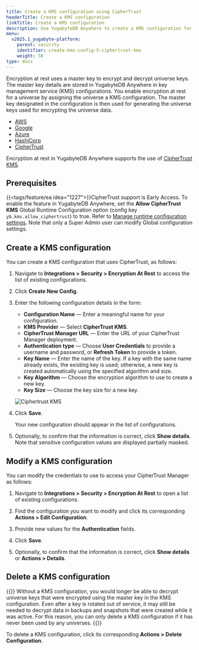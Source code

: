 ```yaml
---
title: Create a KMS configuration using CipherTrust
headerTitle: Create a KMS configuration
linkTitle: Create a KMS configuration
description: Use YugabyteDB Anywhere to create a KMS configuration for CipherTrust KMS.
menu:
  v2025.1_yugabyte-platform:
    parent: security
    identifier: create-kms-config-5-ciphertrust-kms
    weight: 50
type: docs
---
```


Encryption at rest uses a master key to encrypt and decrypt universe keys. The master key details are stored in YugabyteDB Anywhere in key management service (KMS) configurations. You enable encryption at rest for a universe by assigning the universe a KMS configuration. The master key designated in the configuration is then used for generating the universe keys used for encrypting the universe data.

<ul class="nav nav-tabs-alt nav-tabs-yb">
  <li >
    <a href="../aws-kms/" class="nav-link">
      <i class="fa-brands fa-aws" aria-hidden="true"></i>
      AWS
    </a>
  </li>
  <li >
    <a href="../google-kms/" class="nav-link">
      <i class="fa-brands fa-google" aria-hidden="true"></i>
      Google
    </a>
  </li>

  <li >
    <a href="../azure-kms/" class="nav-link">
      <i class="icon-azure" aria-hidden="true"></i>
      Azure
    </a>
  </li>

  <li >
    <a href="../hashicorp-kms/" class="nav-link">
      HashiCorp
    </a>
  </li>

  <li >
    <a href="../ciphertrust-kms/" class="nav-link active">
      CipherTrust
    </a>
  </li>

</ul>

Encryption at rest in YugabyteDB Anywhere supports the use of [CipherTrust KMS](https://thalesdocs.com/ctp/cm/latest/).

## Prerequisites

{{<tags/feature/ea idea="1227">}}CipherTrust support is Early Access. To enable the feature in YugabyteDB Anywhere, set the **Allow CipherTrust KMS** Global Runtime Configuration option (config key `yb.kms.allow_ciphertrust`) to true. Refer to [Manage runtime configuration settings](../../../administer-yugabyte-platform/manage-runtime-config/). Note that only a Super Admin user can modify Global configuration settings.

## Create a KMS configuration

You can create a KMS configuration that uses CipherTrust, as follows:

1. Navigate to **Integrations > Security > Encryption At Rest** to access the list of existing configurations.

1. Click **Create New Config**.

1. Enter the following configuration details in the form:

    - **Configuration Name** — Enter a meaningful name for your configuration.
    - **KMS Provider** — Select **CipherTrust KMS**.
    - **CipherTrust Manager URL** — Enter the URL of your CipherTrust Manager deployment.
    - **Authentication type** — Choose **User Credentials** to provide a username and password, or **Refresh Token** to provide a token.
    - **Key Name** — Enter the name of the key. If a key with the same name already exists, the existing key is used; otherwise, a new key is created automatically using the specified algorithm and size.
    - **Key Algorithm** — Choose the encryption algorithm to use to create a new key.
    - **Key Size** — Choose the key size for a new key.

    ![Ciphertrust KMS](/images/yp/security/kms-ciphertrust-config.png)

1. Click **Save**.

    Your new configuration should appear in the list of configurations.

1. Optionally, to confirm that the information is correct, click **Show details**. Note that sensitive configuration values are displayed partially masked.

## Modify a KMS configuration

You can modify the credentials to use to access your CipherTrust Manager as follows:

1. Navigate to **Integrations > Security > Encryption At Rest** to open a list of existing configurations.

1. Find the configuration you want to modify and click its corresponding **Actions > Edit Configuration**.

1. Provide new values for the **Authentication** fields.

1. Click **Save**.

1. Optionally, to confirm that the information is correct, click **Show details** or **Actions > Details**.

## Delete a KMS configuration

{{<note title="Note">}}
Without a KMS configuration, you would longer be able to decrypt universe keys that were encrypted using the master key in the KMS configuration. Even after a key is rotated out of service, it may still be needed to decrypt data in backups and snapshots that were created while it was active. For this reason, you can only delete a KMS configuration if it has never been used by any universes.
{{</note>}}

To delete a KMS configuration, click its corresponding **Actions > Delete Configuration**.
